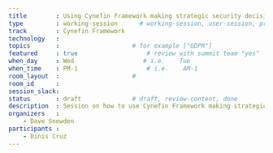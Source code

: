 ```yaml
---
title        : Using Cynefin Framework making strategic security decisions
type         : working-session      # working-session, user-session, product-session
track        : Cynefin Framework
technology   :
topics       :                    # for example ["GDPR"]
featured     : true                   # review with summit team "yes"
when_day     : Wed                   # i.e.    Tue
when_time    : PM-1                   # i.e.    AM-1
room_layout  :                    #
room_id      :
session_slack: 
status       : draft              # draft, review-content, done
description  : Session on how to use Cynefin Framework making strategic security decisions
organizers   :
    - Dave Snowden
participants :
    - Dinis Cruz
---
```



<!--(add intro)

## WHY

(...)

## What

(...)

## Outcomes

(...)

## References

(...)


## Previous-->
